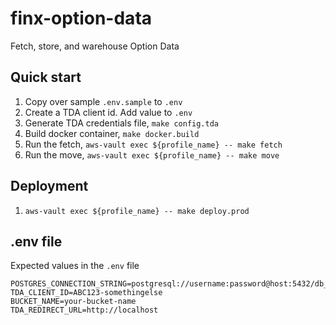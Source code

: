# finx-option-data
Fetch, store, and warehouse Option Data

## Quick start

1. Copy over sample `.env.sample` to `.env`
2. Create a TDA client id. Add value to `.env`
3. Generate TDA credentials file, `make config.tda`
4. Build docker container, `make docker.build`
5. Run the fetch, `aws-vault exec ${profile_name} -- make fetch`
6. Run the move, `aws-vault exec ${profile_name} -- make move`


## Deployment 
1. `aws-vault exec ${profile_name} -- make deploy.prod`


## .env file
Expected values in the `.env` file
```
POSTGRES_CONNECTION_STRING=postgresql://username:password@host:5432/db_name
TDA_CLIENT_ID=ABC123-somethingelse
BUCKET_NAME=your-bucket-name
TDA_REDIRECT_URL=http://localhost
```


